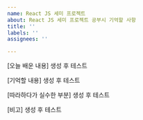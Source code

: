 ```yaml
---
name: React JS 세미 프로젝트
about: React JS 세미 프로젝트 공부시 기억할 사항
title: ''
labels: ''
assignees: ''

---
```


[오늘 배운 내용]
생성 후 테스트 

[기억할 내용]
생성 후 테스트

[따라하다가 실수한 부분]
생성 후 테스트

[비고]
생성 후 테스트